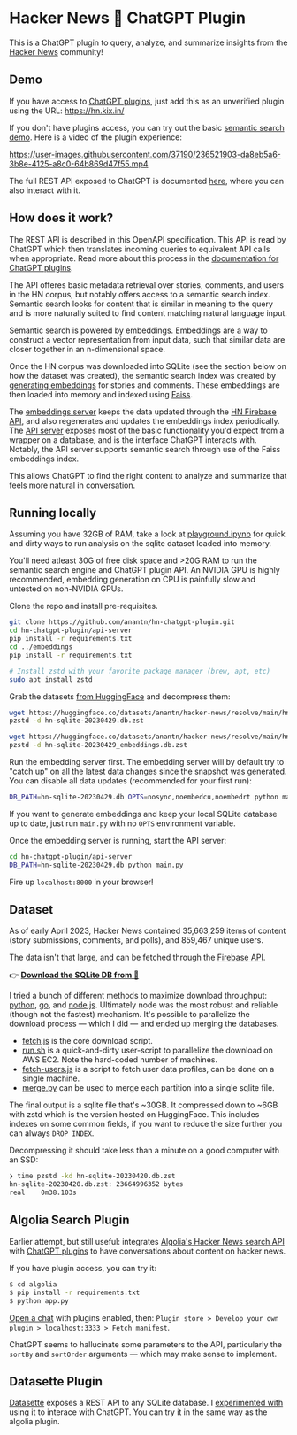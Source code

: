 # Hacker News 🤝 ChatGPT Plugin

This is a ChatGPT plugin to query, analyze, and summarize insights from the [Hacker News](https://news.ycombinator.com) community!

## Demo

If you have access to [ChatGPT plugins](https://openai.com/blog/chatgpt-plugins), just add this as an unverified plugin using the URL: https://hn.kix.in/

If you don't have plugins access, you can try out the basic [semantic search demo](https://hn.kix.in/). Here is a video of the plugin experience:

https://user-images.githubusercontent.com/37190/236521903-da8eb5a6-3b8e-4125-a8c0-64b869d47f55.mp4

The full REST API exposed to ChatGPT is documented [here](https://hn.kix.in/docs), where you can also interact with it.

## How does it work?

The REST API is described in this OpenAPI specification. This API is read by ChatGPT which then translates incoming queries to equivalent API calls when appropriate. Read more about this process in the [documentation for ChatGPT plugins](https://platform.openai.com/docs/plugins/introduction).

The API offeres basic metadata retrieval over stories, comments, and users in the HN corpus, but notably offers access to a semantic search index. Semantic search looks for content that is similar in meaning to the query and is more naturally suited to find content matching natural language input.

Semantic search is powered by embeddings. Embeddings are a way to construct a vector representation from input data, such that similar data are closer together in an n-dimensional space.

Once the HN corpus was downloaded into SQLite (see the section below on how the dataset was created), the semantic search index was created by [generating embeddings](embeddings/embed.py) for stories and comments. These embeddings are then loaded into memory and indexed using [Faiss](https://github.com/facebookresearch/faiss/).

The [embeddings server](embeddings/main.py) keeps the data updated through the [HN Firebase API](https://github.com/HackerNews/API), and also regenerates and updates the embeddings index periodically. The [API server](api-server/main.py) exposes most of the basic functionality you'd expect from a wrapper on a database, and is the interface ChatGPT interacts with. Notably, the API server supports semantic search through use of the Faiss embeddings index.

This allows ChatGPT to find the right content to analyze and summarize that feels more natural in conversation.

## Running locally

Assuming you have 32GB of RAM, take a look at [playground.ipynb](playground.ipynb) for quick and dirty ways to run analysis on the sqlite dataset loaded into memory.

You'll need atleast 30G of free disk space and >20G RAM to run the semantic search engine and ChatGPT plugin API. An NVIDIA GPU is highly recommended, embedding generation on CPU is painfully slow and untested on non-NVIDIA GPUs.

Clone the repo and install pre-requisites.

```bash
git clone https://github.com/anantn/hn-chatgpt-plugin.git
cd hn-chatgpt-plugin/api-server
pip install -r requirements.txt
cd ../embeddings
pip install -r requirements.txt

# Install zstd with your favorite package manager (brew, apt, etc)
sudo apt install zstd
```

Grab the datasets [from HuggingFace](https://huggingface.co/datasets/anantn/hacker-news/tree/main) and decompress them:

```bash
wget https://huggingface.co/datasets/anantn/hacker-news/resolve/main/hn-sqlite-20230429.db.zst
pzstd -d hn-sqlite-20230429.db.zst

wget https://huggingface.co/datasets/anantn/hacker-news/resolve/main/hn-sqlite-20230429_embeddings.db.zst
pzstd -d hn-sqlite-20230429_embeddings.db.zst
```

Run the embedding server first. The embedding server will by default try to "catch up" on all the latest data changes since the snapshot was generated. You can disable all data updates (recommended for your first run):

```bash
DB_PATH=hn-sqlite-20230429.db OPTS=nosync,noembedcu,noembedrt python main.py
```

If you want to generate embeddings and keep your local SQLite database up to date, just run `main.py` with no `OPTS` environment variable.

Once the embedding server is running, start the API server:

```bash
cd hn-chatgpt-plugin/api-server
DB_PATH=hn-sqlite-20230429.db python main.py
```

Fire up `localhost:8000` in your browser!

## Dataset

As of early April 2023, Hacker News contained 35,663,259 items of content (story submissions, comments, and polls), and 859,467 unique users.

The data isn't that large, and can be fetched through the [Firebase API](https://github.com/HackerNews/API).

👉 [**Download the SQLite DB from 🤗**](https://huggingface.co/datasets/anantn/hacker-news/tree/main)

I tried a bunch of different methods to maximize download throughput: [python](hn-to-sqlite/python), [go](hn-to-sqlite/go), and [node.js](hn-to-sqlite/node). Ultimately node was the most robust and reliable (though not the fastest) mechanism. It's possible to parallelize the download process &mdash; which I did &mdash; and ended up merging the databases.

* [fetch.js](hn-to-sqlite/node/fetch.js) is the core download script.
* [run.sh](hn-to-sqlite/node/run.sh) is a quick-and-dirty user-script to parallelize the download on AWS EC2. Note the hard-coded number of machines.
* [fetch-users.js](hn-to-sqlite/node/fetch-users.js) is a script to fetch user data profiles, can be done on a single machine.
* [merge.py](hn-to-sqlite/python/merge.py) can be used to merge each partition into a single sqlite file.

The final output is a sqlite file that's ~30GB. It compressed down to ~6GB with zstd which is the version hosted on HuggingFace. This includes indexes on some common fields, if you want to reduce the size further you can always `DROP INDEX`.

Decompressing it should take less than a minute on a good computer with an SSD:

```bash
❯ time pzstd -kd hn-sqlite-20230420.db.zst
hn-sqlite-20230420.db.zst: 23664996352 bytes
real    0m38.103s
```

## Algolia Search Plugin

Earlier attempt, but still useful: integrates [Algolia's Hacker News search API](https://hn.algolia.com/api) with [ChatGPT plugins](https://openai.com/blog/chatgpt-plugins) to have conversations about content on hacker news.

If you have plugin access, you can try it:

```bash
$ cd algolia
$ pip install -r requirements.txt
$ python app.py
```

[Open a chat](https://chat.openai.com/) with plugins enabled, then: `Plugin store > Develop your own plugin > localhost:3333 > Fetch manifest`.

ChatGPT seems to hallucinate some parameters to the API, particularly the `sortBy` and `sortOrder` arguments &mdash; which may make sense to implement.

## Datasette Plugin

[Datasette](https://datasette.io/) exposes a REST API to any SQLite database. I [experimented with](datasette/) using it to interace with ChatGPT. You can try it in the same way as the algolia plugin.
